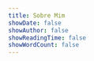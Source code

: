 ```yaml
---
title: Sobre Mim
showDate: false
showAuthor: false
showReadingTime: false
showWordCount: false
---
```

